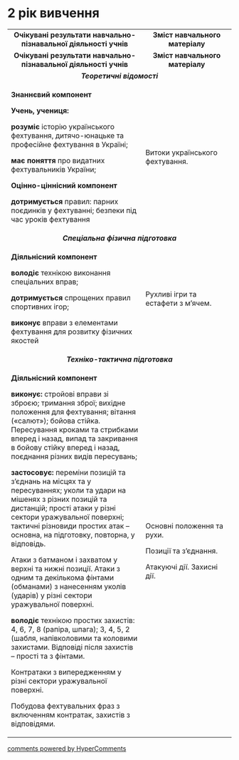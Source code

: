 <div id="hypercomments_widget" class="js-hypercomments-widget invisible"></div>

2 рік вивчення
=============================

<table>
  <body>
    <tr>
<td align="center" width="60%"><strong>Очікувані результати навчально-пізнавальної діяльності учнів</strong></td>
<td align="center" width="40%"><strong>Зміст навчального матеріалу</strong></td>
    </tr>
<tr class="odd">
                <td align="center" width="60%"><strong>Очікувані результати навчально-пізнавальної діяльності учнів</strong></td>
                <td align="center" width="40%"><strong>Зміст навчального матеріалу</strong></td>
            </tr>
            <tr class="even">
                <td align="center" colspan="2"><em><strong>Теоретичні відомості</strong></em></td>
            </tr>
            <tr class="odd">
                <td align="left">
                    <p><strong>Знаннєвий компонент</strong></p>
                    <p><strong>Учень, учениця:</strong></p>
                    <p><strong>розуміє</strong> історію українського фехтування, дитячо-юнацьке та професійне фехтування в Україні;</p>
                    <p><strong>має поняття</strong> про видатних фехтувальників України;</p>
                    <p><strong>Оцінно-ціннісний компонент</strong></p>
                    <p><strong>дотримується</strong> правил: парних поєдинків у фехтуванні; безпеки під час уроків фехтування</p>
                </td>
                <td align="left">Витоки українського фехтування.</td>
            </tr>
            <tr class="even">
                <td align="center" colspan="2"><em><strong>Спеціальна фізична підготовка</strong></em></td>
            </tr>
            <tr class="odd">
                <td align="left">
                    <p><strong>Діяльнісний компонент</strong></p>
                    <p><strong>володіє</strong> технікою виконання спеціальних вправ;</p>
                    <p><strong>дотримується</strong> спрощених правил спортивних ігор;</p>
                    <p><strong>виконує</strong> вправи з елементами фехтування для розвитку фізичних якостей</p>
                </td>
                <td align="left">Рухливі ігри та естафети з м’ячем.</td>
            </tr>
            <tr class="even">
                <td align="center" colspan="2"><em><strong>Техніко-тактична підготовка</strong></em></td>
            </tr>
            <tr class="odd">
                <td align="left">
                    <p><strong>Діяльнісний компонент</strong></p>
                    <p><strong>виконує:</strong> стройові вправи зі зброєю; тримання зброї; вихідне положення для фехтування; вітання («салют»); бойова стійка. Пересування кроками та стрибками вперед і назад, випад та закривання в бойову стійку вперед і назад, поєднання різних видів пересувань;</p>
                    <p><strong>застосовує:</strong> переміни позицій та з’єднань на місцях та у пересуваннях; уколи та удари на мішенях з різних позицій та дистанцій; прості атаки у різні сектори уражувальної поверхні; тактичні різновиди простих атак – основна, на підготовку, повторна, у відповідь.</p>
                    <p>Атаки з батманом і захватом у верхні та нижні позиції. Атаки з одним та декількома фінтами (обманами) з нанесенням уколів (ударів) у різні сектори уражувальної поверхні.</p>
                    <p><strong>володіє</strong> технікою простих захистів: 4, 6, 7, 8 (рапіра, шпага); 3, 4, 5, 2 (шабля, напівколовими та коловими захистами. Відповіді після захистів – прості та з фінтами.</p>
                    <p>Контратаки з випередженням у різні сектори уражувальної поверхні.</p>
                    <p>Побудова фехтувальних фраз з включенням контратак, захистів з відповідями.</p>
                </td>
                <td align="left">
                    <p>Основні положення та рухи.</p>
                    <p>Позиції та з’єднання.</p>
                    <p>Атакуючі дії. Захисні дії.</p>
                </td>
            </tr>
  </body>
</table>

<div class="js-hypercomments-container">
    <a href="http://hypercomments.com" class="hc-link" title="comments widget">comments powered by HyperComments</a>
</div>
